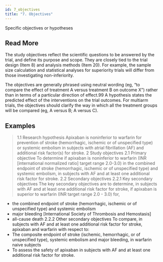 ```yaml
---
id: 7_objectives
title: "7. Objectives"
---
```

Specific objectives or hypotheses

## Read More

The study objectives reflect the scientific questions to be answered by the trial, and define its purpose and scope. They are closely tied to the trial design (Item 8) and analysis methods (Item 20). For example, the sample size calculation and statistical analyses for superiority trials will differ from those investigating non-inferiority.

The objectives are generally phrased using neutral wording (eg, “to compare the effect of treatment A versus treatment B on outcome X”) rather than in terms of a particular direction of effect.99 A hypothesis states the predicted effect of the interventions on the trial outcomes. For multiarm trials, the objectives should clarify the way in which all the treatment groups will be compared (eg, A versus B; A versus C).

## Examples

> 1.1 Research hypothesis
Apixaban is noninferior to warfarin for prevention of stroke (hemorrhagic, ischemic or of unspecified type) or systemic embolism in subjects with atrial fibrillation (AF) and additional risk factor(s) for stroke.
2 Study objectives
2.1 Primary objective
To determine if apixaban is noninferior to warfarin (INR [international normalized ratio] target range 2.0-3.0) in the combined endpoint of stroke (hemorrhagic, ischemic or of unspecified type) and systemic embolism, in subjects with AF and at least one additional risk factor for stroke.
2.2 Secondary objectives
2.2.1 Key secondary objectives
The key secondary objectives are to determine, in subjects with AF and at least one additional risk factor for stroke, if apixaban is superior to warfarin (INR target range 2.0 - 3.0) for, 
- the combined endpoint of stroke (hemorrhagic, ischemic or of unspecified type) and systemic embolism 
- major bleeding [International Society of Thrombosis and Hemostasis]
- all-cause death
2.2.2 Other secondary objectives
To compare, in subjects with AF and at least one additional risk factor for stroke, apixaban and warfarin with respect to:
- The composite endpoint of stroke (ischemic, hemorrhagic, or of unspecified type), systemic embolism and major bleeding, in warfarin naive subjects
- To assess the safety of apixaban in subjects with AF and at least one additional risk factor for stroke.